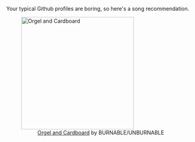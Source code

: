 Your typical Github profiles are boring, so here's a song recommendation.
<figure><img width="300" height="300" src="https://i.scdn.co/image/ab67616d0000b273495a316375a27f45ab39b2f5" alt="Orgel and Cardboard" /><figcaption align="center"><a href="https://open.spotify.com/track/3ZDXFkEVwON13qRGxvV02c" target="_blank">Orgel and Cardboard</a> by BURNABLE/UNBURNABLE</figcaption></figure>
